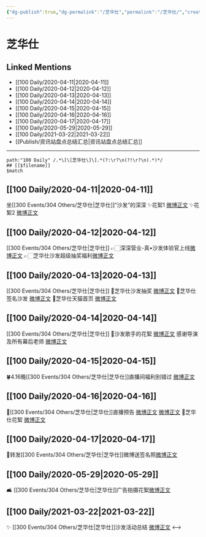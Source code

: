 ```yaml
---
{"dg-publish":true,"dg-permalink":"/芝华仕","permalink":"/芝华仕/","created":"2023-04-03T17:08:58.891+08:00","updated":"2023-04-10T17:16:06.665+08:00"}
---
```


# 芝华仕

## Linked Mentions
- [[100 Daily/2020-04-11\|2020-04-11]]
- [[100 Daily/2020-04-12\|2020-04-12]]
- [[100 Daily/2020-04-13\|2020-04-13]]
- [[100 Daily/2020-04-14\|2020-04-14]]
- [[100 Daily/2020-04-15\|2020-04-15]]
- [[100 Daily/2020-04-16\|2020-04-16]]
- [[100 Daily/2020-04-17\|2020-04-17]]
- [[100 Daily/2020-05-29\|2020-05-29]]
- [[100 Daily/2021-03-22\|2021-03-22]]
- [[Publish/资讯站盘点总结汇总\|资讯站盘点总结汇总]]


---

```expander
path:"100 Daily" /.*\[\[芝华仕\]\].*(?:\r?\n(?!\r?\n).*)*/
## [[$filename]]
$match
```
## [[100 Daily/2020-04-11\|2020-04-11]]
坐[[300 Events/304 Others/芝华仕\|芝华仕]]“沙发”的深深
✨花絮1 [微博正文](https://m.weibo.cn/6466290670/4492453765475232)
✨花絮2 [微博正文](https://m.weibo.cn/6466290670/4492577128176205)
## [[100 Daily/2020-04-12\|2020-04-12]]
[[300 Events/304 Others/芝华仕\|芝华仕]]
👉🏻深深营业-真•沙发体验官上线[微博正文](https://m.weibo.cn/6466290670/4492988510432718)
👉🏻芝华仕沙发超级抽奖福利[微博正文](https://m.weibo.cn/6466290670/4493022387603233)
## [[100 Daily/2020-04-13\|2020-04-13]]
[[300 Events/304 Others/芝华仕\|芝华仕]]
🎄芝华仕沙发抽奖 [微博正文](https://m.weibo.cn/6466290670/4493022387603233)
🎄芝华仕签名沙发 [微博正文](https://m.weibo.cn/6466290670/4493189475554470)
🎄芝华仕天猫首页 [微博正文](https://m.weibo.cn/6466290670/4493221767745157)

## [[100 Daily/2020-04-14\|2020-04-14]]
[[300 Events/304 Others/芝华仕\|芝华仕]]
🕺沙发歌手的花絮 [微博正文](https://m.weibo.cn/6466290670/4493633547654666)
感谢导演及所有幕后老师 [微博正文](https://m.weibo.cn/6466290670/4493641973889441)

## [[100 Daily/2020-04-15\|2020-04-15]]
🍀4.16晚[[300 Events/304 Others/芝华仕\|芝华仕]]直播间福利别错过
[微博正文](https://m.weibo.cn/6466290670/4494021575762287)
## [[100 Daily/2020-04-16\|2020-04-16]]
🌿[[300 Events/304 Others/芝华仕\|芝华仕]]直播预告 [微博正文](https://m.weibo.cn/6466290670/4494269530578468) [微博正文](https://m.weibo.cn/6466290670/4494447620546878)
🌿芝华仕花絮 [微博正文](https://m.weibo.cn/6466290670/4494309312977409)
## [[100 Daily/2020-04-17\|2020-04-17]]
🌿转发[[300 Events/304 Others/芝华仕\|芝华仕]]微博送签名照[微博正文](https://m.weibo.cn/6466290670/4494749081823010)
## [[100 Daily/2020-05-29\|2020-05-29]]
🛋️ [[300 Events/304 Others/芝华仕\|芝华仕]]广告拍摄花絮[微博正文](https://m.weibo.cn/6466290670/4509863932102979)
## [[100 Daily/2021-03-22\|2021-03-22]]
✨ [[300 Events/304 Others/芝华仕\|芝华仕]]沙发活动总结 [微博正文](https://m.weibo.cn/6466290670/4617669246979998)
<-->